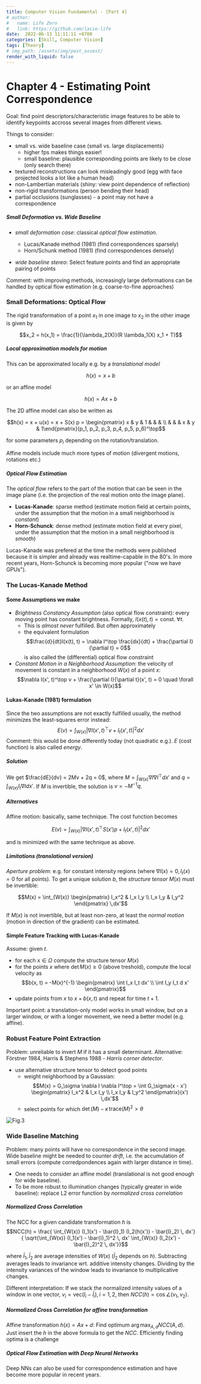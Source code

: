```yaml
---
title: Computer Vision Fundamental - [Part 4]
# author:
#   name: Life Zero
#   link: https://github.com/lacie-life
date:  2022-06-13 11:11:11 +0700
categories: [Skill, Computer Vision]
tags: [Theory]
# img_path: /assets/img/post_assest/
render_with_liquid: false
---
```


# Chapter 4 - Estimating Point Correspondence
Goal: find point descriptors/characteristic image features to be able to identify keypoints accross several images from different views.

Things to consider:
- small vs. wide baseline case (small vs. large displacements)
	- higher fps makes things easier!
	- small baseline: plausible corresponding points are likely to be close (only search there)
- textured reconstructions can look misleadingly good (egg with face projected looks a lot like a human head)
- non-Lambertian materials (shiny: view point dependence of reflection)
- non-rigid transformations (person bending their head)
- partial occlusions (sunglasses) - a point may not have a correspondence



##### Small Deformation vs. Wide Baseline
- *small deformation case*: classical *optical flow estimation*.
	- Lucas/Kanade method (1981) (find correspondences sparsely)
	- Horn/Schunk method (1981) (find correspondences densely)

- *wide baseline stereo*: Select feature points and find an appropriate pairing of points

Comment: with improving methods, increasingly large deformations can be handled by optical flow estimation (e.g. coarse-to-fine approaches)


### Small Deformations: Optical Flow
The rigid transformation of a point $x_1$ in one image to $x_2$ in the other image is given by

$$x_2 = h(x_1) = \frac{1}{\lambda_2(X)}(R \lambda_1(X) x_1 + T)$$

##### Local approximation models for motion
This can be approximated locally e.g. by a *translational model*

$$h(x) = x + b$$

or an affine model

$$h(x) = Ax + b$$

The 2D affine model can also be written as

$$h(x) = x + u(x) = x + S(x) p = \begin{pmatrix} x  & y & 1 & & & \\ & & & x & y & 1\end{pmatrix}(p_1, p_2, p_3, p_4, p_5, p_6)^\top$$

for some parameters $p_i$ depending on the rotation/translation.

Affine models include much more types of motion (divergent motions, rotations etc.)

##### Optical Flow Estimation
The *optical flow* refers to the part of the motion that can be seen in the image plane (i.e. the projection of the real motion onto the image plane).

- **Lucas-Kanade**: sparse method (estimate motion field at certain points, under the assumption that the motion in a small neighborhood is *constant*)
- **Horn-Schunck**: dense method (estimate motion field at every pixel, under the assumption that the motion in a small neighborhood is *smooth*)

Lucas-Kanade was prefered at the time the methods were published because it is simpler and already was realtime-capable in the 80's. In more recent years, Horn-Schunck is becoming more popular ("now we have GPUs").

### The Lucas-Kanade Method

#### Some Assumptions we make
* *Brightness Constancy Assumption* (also optical flow constraint): every moving point has constant brightness. Formally, $I(x(t), t) = \text{const.} ~\forall t$.
	* This is *almost never* fulfilled. But often approximately
	* the equivalent formulation $$\frac{d}{dt}I(x(t), t) = \nabla I^\top \frac{dx}{dt} + \frac{\partial I}{\partial t} = 0$$is also called the (differential) optical flow constraint
* *Constant Motion in a Neighborhood Assumption*: the velocity of movement is constant in a neighborhood $W(x)$ of a point $x$: $$\nabla I(x', t)^\top v + \frac{\partial I}{\partial t}(x', t) = 0 \quad \forall x' \in W(x)$$

#### Lukas-Kanade (1981) formulation
Since the two assumptions are not exactly fulfilled usually, the method minimizes the least-squares error instead:
$$E(v) = \int_{W(x)} \vert \nabla I(x', t)^\top v + I_t(x', t)\vert^2 dx'$$
Comment: this would be done differently today (not quadratic e.g.). $E$ (cost function) is also called *energy*.

##### Solution
We get $\frac{dE}{dv} = 2Mv + 2q = 0$, where $M = \int_{W(x)} \nabla I \nabla I^\top dx'$ and $q = \int_{W(x)} I_t \nabla I dx'$.
If $M$ is invertible, the solution is $v = - M^{-1} q$.

##### Alternatives
Affine motion: basically, same technique. The cost function becomes

$$E(v) = \int_{W(x)} \vert \nabla I(x', t)^\top S(x') p + I_t(x', t)\vert^2 dx'$$

and is minimized with the same technique as above.

##### Limitations (translational version)
*Aperture problem*: e.g. for constant intensity regions (where $\nabla I(x) = 0, I_t(x) = 0$ for all points). To get a unique solution $b$, the *structure tensor* $M(x)$ must be invertible:

$$M(x) = \int_{W(x)} \begin{pmatrix} I_x^2 & I_x I_y \\ I_x I_y & I_y^2 \end{pmatrix} \,dx'$$

If $M(x)$ is not invertible, but at least non-zero, at least the *normal motion* (motion in direction of the gradient) can be estimated.


#### Simple Feature Tracking with Lucas-Kanade
Assume: given $t$.

- for each $x \in \Omega$ compute the structure tensor $M(x)$
- for the points $x$ where $\det M(x) \geq 0$ (above treshold), compute the local velocity as $$b(x, t) = -M(x)^{-1} \begin{pmatrix} \int I_x I_t dx' \\ \int I_y I_t d x' \end{pmatrix}$$
- update points from $x$ to $x + b(x, t)$ and repeat for time $t + 1$.

Important point: a translation-only model works in small window, but on a larger window, or with a longer movement, we need a better model (e.g. affine).

### Robust Feature Point Extraction
Problem: unreliable to invert $M$ if it has a small determinant. Alternative: Förstner 1984, Harris & Stephens 1988 - *Harris corner detector*.
- use alternative structure tensor to detect good points
	- weight neighborhood by a Gaussian: $$M(x) = G_\sigma \nabla I \nabla I^\top = \int G_\sigma(x - x') \begin{pmatrix} I_x^2 & I_x I_y \\ I_x I_y & I_y^2 \end{pmatrix}(x') \,dx'$$
	- select points for which $\det(M) - \kappa \,\text{trace}(M)^2 > \theta$

![Fig.3](https://github.com/lacie-life/lacie-life.github.io/blob/main/assets/img/post_assest/harris-foerstner-detector.png?raw=true)

### Wide Baseline Matching
Problem: many points will have no correspondence in the second image. Wide baseline might be needed to counter *drift*, i.e. the accumulation of small errors (compute corredpondences again with larger distance in time).

- One needs to consider an affine model (translational is not good enough for wide baseline).
- To be more robust to illumination changes (typically greater in wide baseline): replace L2 error function by *normalized cross correlation*

##### Normalized Cross Correlation
The NCC for a given candidate transformation $h$ is
$$NCC(h) = \frac{
 \int_{W(x)} (I_1(x') - \bar{I}_1) (I_2(h(x')) - \bar{I}_2) \, dx'}
{
 \sqrt{\int_{W(x)} (I_1(x') - \bar{I}_1)^2 \, dx'  \int_{W(x)} (I_2(x') - \bar{I}_2)^2 \, dx'}}$$

where $\bar{I}_1, \bar{I}_2$ are average intensities of $W(x)$ ($\bar{I}_2$ depends on $h$). Subtracting averages leads to invariance wrt. additive intensity changes. Dividing by the intensity variances of the window leads to invariance to multiplicative changes.

Different interpretation: If we stack the normalized intensity values of a window in one vector, $v_i = \text{vec}(I_i - \bar{I}_i), i =1,2$, then $NCC(h) = \cos \angle (v_1, v_2)$.

##### Normalized Cross Correlation for affine transformation
Affine transformation $h(x) = Ax + d$: Find optimum $\arg\max_{A,d} NCC(A, d)$. Just insert the $h$ in the above formula to get the $NCC$. Efficiently finding optima is a challenge

##### Optical Flow Estimation with Deep Neural Networks
Deep NNs can also be used for correspondence estimation and have become more popular in recent years.
